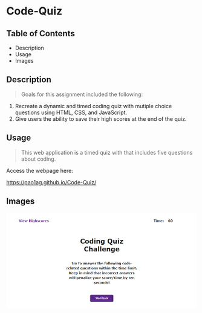 # Code-Quiz

## Table of Contents

* Description
* Usage
* Images

## Description
> Goals for this assignment included the following:

1. Recreate a dynamic and timed coding quiz with mutiple choice questions using HTML, CSS, and JavaScript.
2. Give users the ability to save their high scores at the end of the quiz.

## Usage
> This web application is a timed quiz with that includes five questions about coding.

Access the webpage here:

<https://pao1ag.github.io/Code-Quiz/>

## Images

![Screenshot of Code Quiz](assets/images/codeQuiz_screenshot.png)